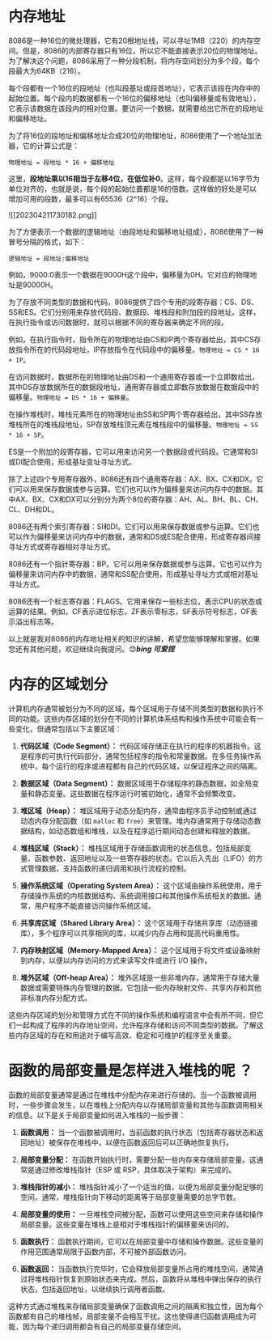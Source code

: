 # 内存地址

8086是一种16位的微处理器，它有20根地址线，可以寻址1MB（220）的内存空间。但是，8086的内部寄存器只有16位，所以它不能直接表示20位的物理地址。为了解决这个问题，8086采用了一种分段机制，将内存空间划分为多个段，每个段最大为64KB（216）。

每个段都有一个16位的段地址（也叫段基址或段首地址），它表示该段在内存中的起始位置。每个段内的数据都有一个16位的偏移地址（也叫偏移量或有效地址），它表示该数据在该段内的相对位置。要访问一个数据，就需要给出它所在的段地址和偏移地址。

为了将16位的段地址和偏移地址合成20位的物理地址，8086使用了一个地址加法器，它的计算公式是：

`物理地址 = 段地址 * 16 + 偏移地址`

这里，**段地址乘以16相当于左移4位，在低位补0**。这样，每个段都是以16字节为单位对齐的，也就是说，每个段的起始位置都是16的倍数。这样做的好处是可以增加可用的段数，最多可以有65536（2^16）个段。

![[202304211730182.png]]

为了方便表示一个数据的逻辑地址（由段地址和偏移地址组成），8086使用了一种冒号分隔的格式，如下：

`逻辑地址 = 段地址:偏移地址`

例如，9000:0表示一个数据在9000H这个段中，偏移量为0H。它对应的物理地址是90000H。

为了存放不同类型的数据和代码，8086提供了四个专用的段寄存器：CS、DS、SS和ES。它们分别用来存放代码段、数据段、堆栈段和附加段的段地址。这样，在执行指令或访问数据时，就可以根据不同的寄存器来确定不同的段。

例如，在执行指令时，指令所在的物理地址由CS和IP两个寄存器给出，其中CS存放指令所在的代码段地址，IP存放指令在代码段中的偏移量。`物理地址 = CS * 16 + IP`。

在访问数据时，数据所在的物理地址由DS和一个通用寄存器或一个立即数给出，其中DS存放数据所在的数据段地址，通用寄存器或立即数存放数据在数据段中的偏移量。`物理地址 = DS * 16 + 偏移量`。

在操作堆栈时，堆栈元素所在的物理地址由SS和SP两个寄存器给出，其中SS存放堆栈所在的堆栈段地址，SP存放堆栈顶元素在堆栈段中的偏移量。`物理地址 = SS * 16 + SP`。

ES是一个附加的段寄存器，它可以用来访问另一个数据段或代码段。它通常和SI或DI配合使用，形成基址变址寻址方式。

除了上述四个专用寄存器外，8086还有四个通用寄存器：AX、BX、CX和DX。它们可以用来保存数据或参与运算。它们也可以作为偏移量来访问内存中的数据。其中AX、BX、CX和DX可以分别分为两个8位的寄存器：AH、AL、BH、BL、CH、CL、DH和DL。

8086还有两个索引寄存器：SI和DI。它们可以用来保存数据或参与运算。它们也可以作为偏移量来访问内存中的数据，通常和DS或ES配合使用，形成寄存器间接寻址方式或寄存器相对寻址方式。

8086还有一个指针寄存器：BP。它可以用来保存数据或参与运算。它也可以作为偏移量来访问内存中的数据，通常和SS配合使用，形成基址寻址方式或相对基址寻址方式。

8086还有一个标志寄存器：FLAGS。它用来保存一些标志位，表示CPU的状态或运算的结果。例如，CF表示进位标志，ZF表示零标志，SF表示符号标志，OF表示溢出标志等。

以上就是我对8086的内存地址相关的知识的讲解，希望您能够理解和掌握。如果您还有其他问题，欢迎继续向我提问。😊***bing 可爱捏***

# 内存的区域划分

计算机内存通常被划分为不同的区域，每个区域用于存储不同类型的数据和执行不同的功能。这些内存区域的划分在不同的计算机体系结构和操作系统中可能会有一些变化，但通常包括以下主要区域：

1. **代码区域（Code Segment）：** 代码区域存储正在执行的程序的机器指令。这是程序的可执行代码部分，通常包括程序的指令和常量数据。在多任务操作系统中，每个运行的程序或进程都有自己的代码区域，以保证程序之间的隔离。

2. **数据区域（Data Segment）：** 数据区域用于存储程序的静态数据，如全局变量和静态变量。这些数据在程序运行时被初始化，通常不会频繁改变。

3. **堆区域（Heap）：** 堆区域用于动态分配内存，通常由程序员手动控制或通过动态内存分配函数（如 `malloc` 和 `free`）来管理。堆内存通常用于存储动态数据结构，如动态数组和堆栈，以及在程序运行期间动态创建和释放的数据。

4. **堆栈区域（Stack）：** 堆栈区域用于存储函数调用的状态信息，包括局部变量、函数参数、返回地址以及一些寄存器的状态。它以后入先出（LIFO）的方式管理数据，支持函数的递归调用和执行流程的控制。

5. **操作系统区域（Operating System Area）：** 这个区域由操作系统使用，用于存储操作系统的内核数据结构、系统调用接口和其他操作系统相关的数据。通常，用户程序不能直接访问操作系统区域。

6. **共享库区域（Shared Library Area）：** 这个区域用于存储共享库（动态链接库），多个程序可以共享相同的库，以减少内存占用和提高代码重用性。

7. **内存映射区域（Memory-Mapped Area）：** 这个区域用于将文件或设备映射到内存，以便以内存访问的方式来读写文件或进行 I/O 操作。

8. **堆外区域（Off-heap Area）：** 堆外区域是一些非堆内存，通常用于存储大量数据或需要特殊内存管理的数据。它包括一些内存映射文件、共享内存和其他非标准内存分配方式。

这些内存区域的划分和管理方式在不同的操作系统和编程语言中会有所不同，但它们一起构成了程序的内存地址空间，允许程序存储和访问不同类型的数据。了解这些内存区域的存在和用途对于编写高效、稳定和可维护的程序至关重要。



# 函数的局部变量是怎样进入堆栈的呢 ？

函数的局部变量通常是通过在堆栈中分配内存来进行存储的。当一个函数被调用时，一些步骤会发生，以在堆栈上分配内存以存储局部变量和其他与函数调用相关的信息。以下是关于局部变量如何进入堆栈的一般步骤：

1. **函数调用：** 当一个函数被调用时，当前函数的执行状态（包括寄存器状态和返回地址）被保存在堆栈中，以便在函数返回后可以正确地恢复执行。

2. **局部变量分配：** 在函数开始执行时，需要分配一些内存来存储局部变量。这通常是通过修改堆栈指针（ESP 或 RSP，具体取决于架构）来完成的。

3. **堆栈指针的减小：** 堆栈指针减小了一个适当的值，以便为局部变量分配足够的空间。通常，堆栈指针向下移动的距离等于局部变量需要的总字节数。

4. **局部变量的使用：** 一旦堆栈空间被分配，函数可以使用这些空间来存储和操作局部变量。这些变量在堆栈上是相对于堆栈指针的偏移量来访问的。

5. **函数执行：** 函数执行期间，它可以在局部变量中存储和操作数据。这些变量的作用范围通常局限于函数内部，不可被外部函数访问。

6. **函数返回：** 当函数执行完毕时，它会释放局部变量所占用的堆栈空间，通常通过将堆栈指针恢复到原始状态来完成。然后，函数将从堆栈中弹出保存的执行状态，包括返回地址，以继续执行调用者函数。

这种方式通过堆栈来存储局部变量确保了函数调用之间的隔离和独立性，因为每个函数都有自己的堆栈帧，局部变量不会相互干扰。这也使得递归函数调用成为可能，因为每个递归调用都会有自己的局部变量存储空间。